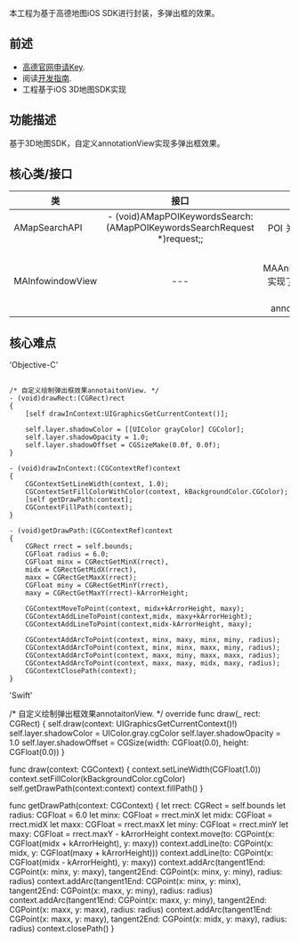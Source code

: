 本工程为基于高德地图iOS SDK进行封装，多弹出框的效果。
## 前述 ##
- [高德官网申请Key](http://lbs.amap.com/dev/#/).
- 阅读[开发指南](http://lbs.amap.com/api/ios-sdk/summary/).
- 工程基于iOS 3D地图SDK实现

## 功能描述 ##
基于3D地图SDK，自定义annotationView实现多弹出框效果。

## 核心类/接口 ##
| 类    | 接口  | 说明   | 版本  |
| -----|:-----:|:-----:|:-----:|
| AMapSearchAPI	| - (void)AMapPOIKeywordsSearch:(AMapPOIKeywordsSearchRequest *)request;; | POI 关键字查询接口 | v4.0.0 |
| MAInfowindowView	| --- | 继承自MAAnnotationView，实现了弹出框样式的自定义annotationView。 | --- |

## 核心难点 ##

'Objective-C'

```

/* 自定义绘制弹出框效果annotaitonView. */
- (void)drawRect:(CGRect)rect
{
    [self drawInContext:UIGraphicsGetCurrentContext()];
    
    self.layer.shadowColor = [[UIColor grayColor] CGColor];
    self.layer.shadowOpacity = 1.0;
    self.layer.shadowOffset = CGSizeMake(0.0f, 0.0f);
}

- (void)drawInContext:(CGContextRef)context
{
    CGContextSetLineWidth(context, 1.0);
    CGContextSetFillColorWithColor(context, kBackgroundColor.CGColor);
    [self getDrawPath:context];
    CGContextFillPath(context);
}

- (void)getDrawPath:(CGContextRef)context
{
    CGRect rrect = self.bounds;
    CGFloat radius = 6.0;
    CGFloat minx = CGRectGetMinX(rrect),
    midx = CGRectGetMidX(rrect),
    maxx = CGRectGetMaxX(rrect);
    CGFloat miny = CGRectGetMinY(rrect),
    maxy = CGRectGetMaxY(rrect)-kArrorHeight;
    
    CGContextMoveToPoint(context, midx+kArrorHeight, maxy);
    CGContextAddLineToPoint(context,midx, maxy+kArrorHeight);
    CGContextAddLineToPoint(context,midx-kArrorHeight, maxy);
    
    CGContextAddArcToPoint(context, minx, maxy, minx, miny, radius);
    CGContextAddArcToPoint(context, minx, minx, maxx, miny, radius);
    CGContextAddArcToPoint(context, maxx, miny, maxx, maxx, radius);
    CGContextAddArcToPoint(context, maxx, maxy, midx, maxy, radius);
    CGContextClosePath(context);
}
```

'Swift'

/* 自定义绘制弹出框效果annotaitonView. */
override func draw(_ rect: CGRect) {
    self.draw(context: UIGraphicsGetCurrentContext()!)
    self.layer.shadowColor = UIColor.gray.cgColor
    self.layer.shadowOpacity = 1.0
    self.layer.shadowOffset = CGSize(width: CGFloat(0.0), height: CGFloat(0.0))
}

func draw(context: CGContext) {
    context.setLineWidth(CGFloat(1.0))
    context.setFillColor(kBackgroundColor.cgColor)
    self.getDrawPath(context:context)
    context.fillPath()
}

func getDrawPath(context: CGContext) {
    let rrect: CGRect = self.bounds
    let radius: CGFloat = 6.0
    let minx: CGFloat = rrect.minX
    let midx: CGFloat = rrect.midX
    let maxx: CGFloat = rrect.maxX
    let miny: CGFloat = rrect.minY
    let maxy: CGFloat = rrect.maxY - kArrorHeight
    context.move(to: CGPoint(x: CGFloat(midx + kArrorHeight), y: maxy))
    context.addLine(to: CGPoint(x: midx, y: CGFloat(maxy + kArrorHeight)))
    context.addLine(to: CGPoint(x: CGFloat(midx - kArrorHeight), y: maxy))
    context.addArc(tangent1End: CGPoint(x: minx, y: maxy), tangent2End: CGPoint(x: minx, y: miny), radius: radius)
    context.addArc(tangent1End: CGPoint(x: minx, y: minx), tangent2End: CGPoint(x: maxx, y: miny), radius: radius)
    context.addArc(tangent1End: CGPoint(x: maxx, y: miny), tangent2End: CGPoint(x: maxx, y: maxx), radius: radius)
    context.addArc(tangent1End: CGPoint(x: maxx, y: maxy), tangent2End: CGPoint(x: midx, y: maxy), radius: radius)
    context.closePath()
}

